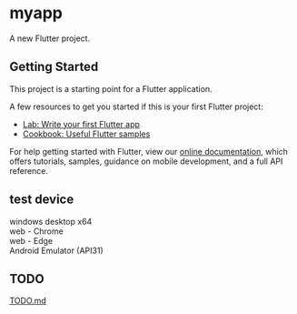 # myapp

A new Flutter project.

## Getting Started

This project is a starting point for a Flutter application.

A few resources to get you started if this is your first Flutter project:

- [Lab: Write your first Flutter app](https://flutter.dev/docs/get-started/codelab)
- [Cookbook: Useful Flutter samples](https://flutter.dev/docs/cookbook)

For help getting started with Flutter, view our
[online documentation](https://flutter.dev/docs), which offers tutorials,
samples, guidance on mobile development, and a full API reference.

## test device
windows desktop x64</br>
web - Chrome</br>
web - Edge</br>
Android Emulator (API31)</br>

## TODO
[TODO.md](https://github.com/hyuntoe/myapp/TODO.md)
